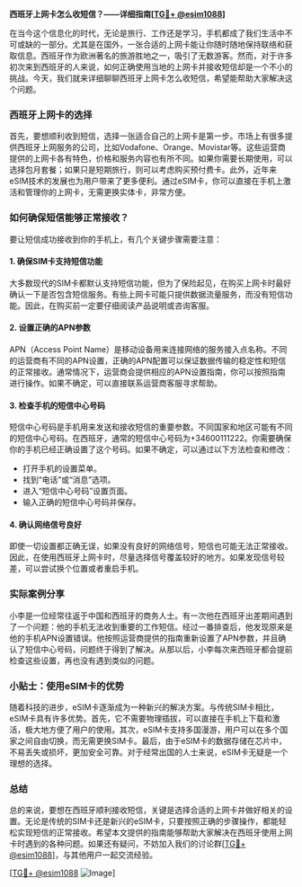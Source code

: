 **西班牙上网卡怎么收短信？——详细指南[[TG💪+ @esim1088](https://t.me/s/esim1088)]**

在当今这个信息化的时代，无论是旅行、工作还是学习，手机都成了我们生活中不可或缺的一部分。尤其是在国外，一张合适的上网卡能让你随时随地保持联络和获取信息。西班牙作为欧洲著名的旅游胜地之一，吸引了无数游客。然而，对于许多初次来到西班牙的人来说，如何正确使用当地的上网卡并接收短信却是一个不小的挑战。今天，我们就来详细聊聊西班牙上网卡怎么收短信，希望能帮助大家解决这个问题。

### 西班牙上网卡的选择

首先，要想顺利收到短信，选择一张适合自己的上网卡是第一步。市场上有很多提供西班牙上网服务的公司，比如Vodafone、Orange、Movistar等。这些运营商提供的上网卡各有特色，价格和服务内容也有所不同。如果你需要长期使用，可以选择包月套餐；如果只是短期旅行，则可以考虑购买预付费卡。此外，近年来eSIM技术的发展也为用户带来了更多便利。通过eSIM卡，你可以直接在手机上激活和管理你的上网卡，无需更换实体卡，非常方便。

### 如何确保短信能够正常接收？

要让短信成功接收到你的手机上，有几个关键步骤需要注意：

#### 1. 确保SIM卡支持短信功能

大多数现代的SIM卡都默认支持短信功能，但为了保险起见，在购买上网卡时最好确认一下是否包含短信服务。有些上网卡可能只提供数据流量服务，而没有短信功能。因此，在购买前一定要仔细阅读产品说明或咨询客服。

#### 2. 设置正确的APN参数

APN（Access Point Name）是移动设备用来连接网络的服务接入点名称。不同的运营商有不同的APN设置，正确的APN配置可以保证数据传输的稳定性和短信的正常接收。通常情况下，运营商会提供相应的APN设置指南，你可以按照指南进行操作。如果不确定，可以直接联系运营商客服寻求帮助。

#### 3. 检查手机的短信中心号码

短信中心号码是手机用来发送和接收短信的重要参数。不同国家和地区可能有不同的短信中心号码。在西班牙，通常的短信中心号码为+34600111222。你需要确保你的手机已经正确设置了这个号码。如果不确定，可以通过以下方法检查和修改：

- 打开手机的设置菜单。
- 找到“电话”或“消息”选项。
- 进入“短信中心号码”设置页面。
- 输入正确的短信中心号码并保存。

#### 4. 确认网络信号良好

即使一切设置都正确无误，如果没有良好的网络信号，短信也可能无法正常接收。因此，在使用西班牙上网卡时，尽量选择信号覆盖较好的地方。如果发现信号较差，可以尝试换个位置或者重启手机。

### 实际案例分享

小李是一位经常往返于中国和西班牙的商务人士。有一次他在西班牙出差期间遇到了一个问题：他的手机无法收到重要的工作短信。经过一番排查后，他发现原来是他的手机APN设置错误。他按照运营商提供的指南重新设置了APN参数，并且确认了短信中心号码，问题终于得到了解决。从那以后，小李每次来西班牙都会提前检查这些设置，再也没有遇到类似的问题。

### 小贴士：使用eSIM卡的优势

随着科技的进步，eSIM卡逐渐成为一种新兴的解决方案。与传统SIM卡相比，eSIM卡具有许多优势。首先，它不需要物理插拔，可以直接在手机上下载和激活，极大地方便了用户的使用。其次，eSIM卡支持多国漫游，用户可以在多个国家之间自由切换，而无需更换SIM卡。最后，由于eSIM卡的数据存储在芯片中，不易丢失或损坏，更加安全可靠。对于经常出国的人士来说，eSIM卡无疑是一个理想的选择。

### 总结

总的来说，要想在西班牙顺利接收短信，关键是选择合适的上网卡并做好相关的设置。无论是传统的SIM卡还是新兴的eSIM卡，只要按照正确的步骤操作，都能轻松实现短信的正常接收。希望本文提供的指南能够帮助大家解决在西班牙使用上网卡时遇到的各种问题。如果还有疑问，不妨加入我们的讨论群[[TG💪+ @esim1088](https://t.me/s/esim1088)]，与其他用户一起交流经验。

[[TG💪+ @esim1088](https://t.me/s/esim1088) ![Image](https://i.postimg.cc/4NQfJmqS/Snipaste-2025-05-13-00-14-12.png)]